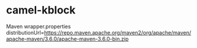 # camel-kblock
Maven wrapper.properties
distributionUrl=https://repo.maven.apache.org/maven2/org/apache/maven/apache-maven/3.6.0/apache-maven-3.6.0-bin.zip
